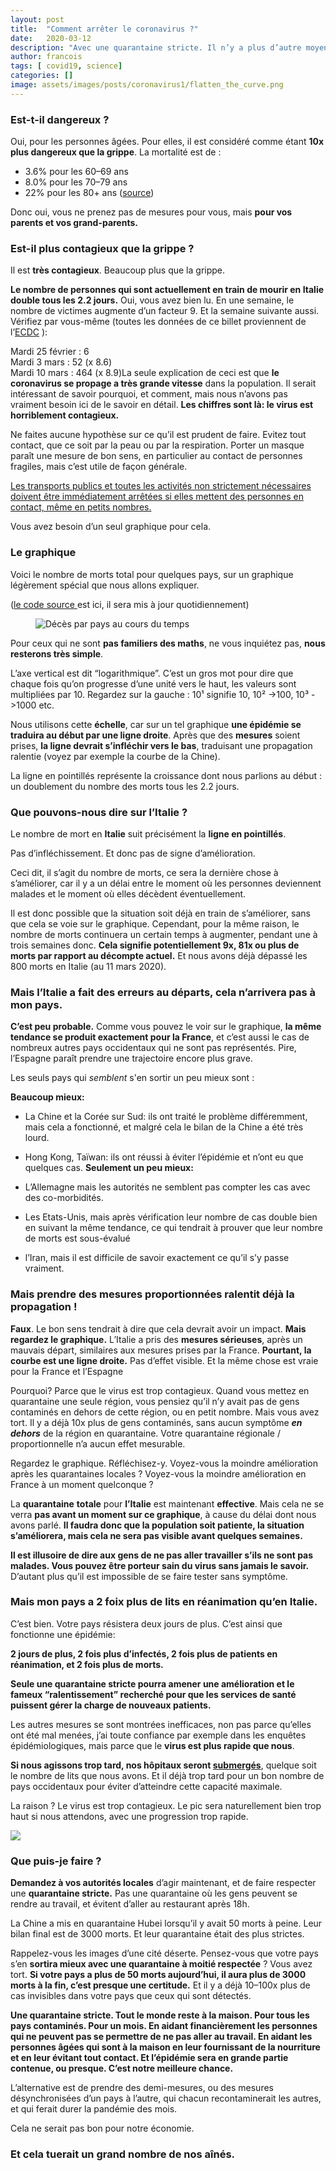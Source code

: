```yaml
---
layout:	post
title:	"Comment arrêter le coronavirus ?"
date:	2020-03-12
description: "Avec une quarantaine stricte. Il n’y a plus d’autre moyen."
author: francois
tags: [ covid19, science]
categories: []
image: assets/images/posts/coronavirus1/flatten_the_curve.png
---
```



### Est-t-il dangereux ?

Oui, pour les personnes âgées. Pour elles, il est considéré comme étant **10x plus dangereux que la grippe**. La mortalité est de :

* 3.6% pour les 60–69 ans
* 8.0% pour les 70–79 ans
* 22% pour les 80+ ans
([source](https://www.worldometers.info/coronavirus/coronavirus-age-sex-demographics/))

Donc oui, vous ne prenez pas de mesures pour vous, mais **pour vos parents et vos grand-parents.**

### Est-il plus contagieux que la grippe ?

Il est **très contagieux**. Beaucoup plus que la grippe.

**Le nombre de personnes qui sont actuellement en train de mourir en Italie double tous les 2.2 jours.**
Oui, vous avez bien lu. En une semaine, le nombre de victimes augmente d’un facteur 9. Et la semaine suivante aussi. Vérifiez par vous-même (toutes les données de ce billet proviennent de l’[ECDC](https://www.ecdc.europa.eu/) ):

Mardi 25 février : 6  
Mardi 3 mars : 52 (x 8.6)  
Mardi 10 mars : 464 (x 8.9)La seule explication de ceci est que **le coronavirus se propage a très grande vitesse** dans la population. Il serait intéressant de savoir pourquoi, et comment, mais nous n’avons pas vraiment besoin ici de le savoir en détail. **Les chiffres sont là: le virus est horriblement contagieux.**

Ne faites aucune hypothèse sur ce qu’il est prudent de faire. Evitez tout contact, que ce soit par la peau ou par la respiration. Porter un masque paraît une mesure de bon sens, en particulier au contact de personnes fragiles, mais c’est utile de façon générale.

[Les transports publics et toutes les activités non strictement nécessaires doivent être immédiatement arrêtées si elles mettent des personnes en contact, même en petits nombres.](https://www.news.com.au/lifestyle/health/health-problems/how-coronavirus-spreads-twice-as-far-on-trains-buses-public-transport/news-story/938b067e72449cd536c1b2d2d0f53070)

Vous avez besoin d’un seul graphique pour cela.

### Le graphique

Voici le nombre de morts total pour quelques pays, sur un graphique légèrement spécial que nous allons expliquer.

([le code source ](https://github.com/madlag/coronavirus_study/blob/master/notebooks/Coronavirus_by_country.ipynb)est ici, il sera mis à jour quotidiennement)

<figure class="figcenter">
<img alt="Décès par pays au cours du temps" src="/assets/images/posts/coronavirus1/DeathByCountry.png">
</figure>

Pour ceux qui ne sont **pas familiers des maths**, ne vous inquiétez pas, **nous resterons très simple**.

L’axe vertical est dit “logarithmique”. C’est un gros mot pour dire que chaque fois qu’on progresse d’une unité vers le haut, les valeurs sont multipliées par 10. Regardez sur la gauche : 10¹ signifie 10, 10² ->100, 10³ ->1000 etc.

Nous utilisons cette **échelle**, car sur un tel graphique **une épidémie se traduira au début par une ligne droite**. Après que des **mesures** soient prises, **la ligne devrait s’infléchir vers le bas**, traduisant une propagation ralentie (voyez par exemple la courbe de la Chine).

La ligne en pointillés représente la croissance dont nous parlions au début : un doublement du nombre des morts tous les 2.2 jours.

### Que pouvons-nous dire sur l’Italie ?

Le nombre de mort en **Italie** suit précisément la **ligne en pointillés**.

Pas d’infléchissement. Et donc pas de signe d’amélioration.

Ceci dit, il s’agit du nombre de morts, ce sera la dernière chose à s’améliorer, car il y a un délai entre le moment où les personnes deviennent malades et le moment où elles décèdent éventuellement.

Il est donc possible que la situation soit déjà en train de s’améliorer, sans que cela se voie sur le graphique. Cependant, pour la même raison, le nombre de morts continuera un certain temps à augmenter, pendant une à trois semaines donc. **Cela signifie potentiellement 9x, 81x ou plus de morts par rapport au décompte actuel.** Et nous avons déjà dépassé les 800 morts en Italie (au 11 mars 2020).

### Mais l’Italie a fait des erreurs au départs, cela n’arrivera pas à mon pays.

**C’est peu probable.** Comme vous pouvez le voir sur le graphique, **la même tendance se produit exactement pour la France**, et c’est aussi le cas de nombreux autres pays occidentaux qui ne sont pas représentés. Pire, l’Espagne paraît prendre une trajectoire encore plus grave.

Les seuls pays qui *semblent* s'en sortir un peu mieux sont :

**Beaucoup mieux:**

* La Chine et la Corée sur Sud: ils ont traité le problème différemment, mais cela a fonctionné, et malgré cela le bilan de la Chine a été très lourd.
* Hong Kong, Taïwan: ils ont réussi à éviter l’épidémie et n’ont eu que quelques cas.
**Seulement un peu mieux:**

* L’Allemagne mais les autorités ne semblent pas compter les cas avec des co-morbidités.
* Les Etats-Unis, mais après vérification leur nombre de cas double bien en suivant la même tendance, ce qui tendrait à prouver que leur nombre de morts est sous-évalué
* l’Iran, mais il est difficile de savoir exactement ce qu’il s’y passe vraiment.

### Mais prendre des mesures proportionnées ralentit déjà la propagation !

**Faux**. Le bon sens tendrait à dire que cela devrait avoir un impact. **Mais regardez le graphique.** L’Italie a pris des **mesures sérieuses**, après un mauvais départ, similaires aux mesures prises par la France. **Pourtant, la courbe est une ligne droite.** Pas d’effet visible. Et la même chose est vraie pour la France et l’Espagne

Pourquoi? Parce que le virus est trop contagieux. Quand vous mettez en quarantaine une seule région, vous pensiez qu’il n’y avait pas de gens contaminés en dehors de cette région, ou en petit nombre. Mais vous avez tort. Il y a déjà 10x plus de gens contaminés, sans aucun symptôme ***en dehors*** de la région en quarantaine. Votre quarantaine régionale / proportionnelle n’a aucun effet mesurable.

Regardez le graphique. Réfléchisez-y. Voyez-vous la moindre amélioration après les quarantaines locales ? Voyez-vous la moindre amélioration en France à un moment quelconque ?

La **quarantaine** **totale** pour **l’Italie** est maintenant **effective**. Mais cela ne se verra **pas avant un moment sur ce graphique**, à cause du délai dont nous avons parlé. **Il faudra donc que la population soit patiente, la situation s’améliorera, mais cela ne sera pas visible avant quelques semaines.**

**Il est illusoire de dire aux gens de ne pas aller travailler s’ils ne sont pas malades. Vous pouvez être porteur sain du virus sans jamais le savoir.** D’autant plus qu’il est impossible de se faire tester sans symptôme.

### Mais mon pays a 2 foix plus de lits en réanimation qu’en Italie.

C’est bien. Votre pays résistera deux jours de plus. C’est ainsi que fonctionne une épidémie:

**2 jours de plus, 2 fois plus d’infectés, 2 fois plus de patients en réanimation, et 2 fois plus de morts.**

**Seule une quarantaine stricte pourra amener une amélioration et le fameux “ralentissement” recherché pour que les services de santé puissent gérer la charge de nouveaux patients.**

Les autres mesures se sont montrées inefficaces, non pas parce qu’elles ont été mal menées, j’ai toute confiance par exemple dans les enquêtes épidémiologiques, mais parce que le **virus est plus rapide que nous**.

**Si nous agissons trop tard, nos hôpitaux seront [submergés](https://www.theguardian.com/world/2020/mar/09/italian-hospitals-short-beds-coronavirus-death-toll-jumps)**, quelque soit le nombre de lits que nous avons. Et il déjà trop tard pour un bon nombre de pays occidentaux pour éviter d’atteindre cette capacité maximale.

La raison ? Le virus est trop contagieux. Le pic sera naturellement bien trop haut si nous attendons, avec une progression trop rapide.

![](/assets/images/posts/coronavirus1/flatten_the_curve.png)

### Que puis-je faire ?

**Demandez à vos autorités locales** d’agir maintenant, et de faire respecter une **quarantaine stricte.** Pas une quarantaine où les gens peuvent se rendre au travail, et évitent d’aller au restaurant après 18h.

La Chine a mis en quarantaine Hubei lorsqu’il y avait 50 morts à peine. Leur bilan final est de 3000 morts. Et leur quarantaine était des plus strictes.

Rappelez-vous les images d’une cité déserte. Pensez-vous que votre pays s’en **sortira mieux avec une quarantaine à moitié respectée** ? Vous avez tort. **Si votre pays a plus de 50 morts aujourd’hui, il aura plus de 3000 morts à la fin, c’est presque une certitude.** Et il y a déjà 10–100x plus de cas invisibles dans votre pays que ceux qui sont détectés.

**Une quarantaine stricte. Tout le monde reste à la maison. Pour tous les pays contaminés. Pour un mois. En aidant financièrement les personnes qui ne peuvent pas se permettre de ne pas aller au travail. En aidant les personnes âgées qui sont à la maison en leur fournissant de la nourriture et en leur évitant tout contact. Et l’épidémie sera en grande partie contenue, ou presque. C’est notre meilleure chance.**

L’alternative est de prendre des demi-mesures, ou des mesures désynchronisées d’un pays à l’autre, qui chacun recontaminerait les autres, et qui ferait durer la pandémie des mois.

Cela ne serait pas bon pour notre économie.

### **Et cela tuerait un grand nombre de nos aînés.**

  